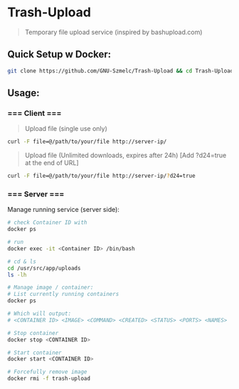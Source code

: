 # Trash-Upload
> Temporary file upload service (inspired by bashupload.com)

## Quick Setup w Docker:
```bash
git clone https://github.com/GNU-Szmelc/Trash-Upload && cd Trash-Upload && clear && bash setup.sh
```

## Usage:
### === Client ===
> Upload file (single use only)
```bash
curl -F file=@/path/to/your/file http://server-ip/
```
> Upload file (Unlimited downloads, expires after 24h) [Add ?d24=true at the end of URL]
```bash
curl -F file=@/path/to/your/file http://server-ip/?d24=true
```

### === Server ===
Manage running service (server side):
```bash
# check Container ID with
docker ps

# run
docker exec -it <Container ID> /bin/bash

# cd & ls
cd /usr/src/app/uploads
ls -lh

# Manage image / container:
# List currently running containers
docker ps

# Which will output:
# <CONTAINER ID> <IMAGE> <COMMAND> <CREATED> <STATUS> <PORTS> <NAMES>

# Stop container
docker stop <CONTAINER ID>

# Start container
docker start <CONTAINER ID>

# Forcefully remove image
docker rmi -f trash-upload
```
